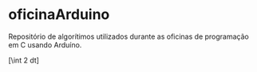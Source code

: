 # oficinaArduino
Repositório de algorítimos utilizados durante as oficinas de programação em C usando Arduíno. 

\[\int 2 dt\]

